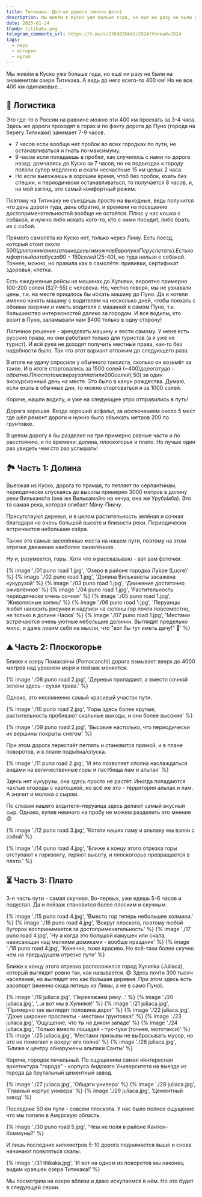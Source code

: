 ```yaml
---
title: Титикака. Долгая дорога (много фото)
description: Мы живём в Куско уже больше года, но ещё ни разу не были на знаменитом озере Титикака. А ведь до него всего-то 400 км! Но не все 400 км одинаковые...
date: 2025-01-24
thumb: titikaka.png
telegram_comments_url: https://t.me/c/1769035649/2924?thread=2924
tags:
  - перу
  - истории
  - куско
---
```


Мы живём в Куско уже больше года, но ещё ни разу не были на знаменитом озере Титикака. А ведь до него всего-то 400 км! Но не все 400 км одинаковые...

## 🧭 Логистика

Это где-то в России на равнине можно эти 400 км проехать за 3-4 часа. Здесь же дороги проходят в горах и по факту дорога до Пуно (города на берегу Титикаки) занимает 7-9 часов. 

- 7 часов если вообще нет пробок во всех городках по пути, не останавливаться и гнать по-максимуму. 
- 9 часов если попадаешь в пробки, как случилось с нами по дороге назад: домчались до Куско за 7 часов, но на подъездах к городу ползли супер медленно и ехали несчастные 15 км целых 2 часа. 
- Но если выезжаешь в хорошее время, чтоб без пробок, ехать без спешки, и периодически останавливаться, то получается 8 часов, и, на мой взгляд, это самый комфортный режим.

Поэтому на Титикаку не съездишь просто на выходные, ведь получится что день дороги туда, день обратно, и времени на посещение достопримечательностей вообще не остаётся. Плюс у нас кошка с собакой, и нужно либо искать кого-то, кто с ними посидит, либо брать их с собой. 

Прямого самолёта из Куско нет, только через Лиму. Есть поезд, который стоит около $500 (для понимания за такие деньги можно в Европу из Перу слетать). Есть комфортный автобус за 90-150 солей ($25-40), но туда нельзя с собакой. Точнее, можно, но правила как в самолёте: прививки, сертификат здоровья, клетка.

Есть ежедневные рейсы на машинах до Хулияки, вероятно примерно 100-200 солей ($27-55) с человека. Но, честно говоря, мы не узнавали цены, т.к. на месте пришлось бы искать машину до Пуно. Да и хотели именно нанять машину с водителем на несколько дней, чтобы поехать с обоими зверями и иметь водителя с машиной в самом Пуно, т.к. большинство интересностей далеко за городом. И все водилы, кто возит в Пуно, заламывали нам $400 только в одну сторону! 

Логичное решение - арендовать машину и вести самому. У меня есть русские права, но они работают только для туристов (а я уже не турист). И всё руки не доходят получить местные права, как-то без надобности было. Так что этот вариант отложим до следующего раза.

В итоге на удачу спросили у обычного таксиста, сколько он возьмёт за такое. И в итоге сторговались за 1500 солей (~$400) дорога туда-обратно. Плюс потом сверху заплатили 200 солей (~$50) за один экскурсионный день на месте. Это было в канун рождества. Думаю, если ехать в обычные дни, то можно сторговаться и за 1000 солей.

Короче, нашли водилу, и уже на следующее утро отправились в путь!

Дорога хорошая. Везде хороший асфальт, за исключением около 5 мест где шёл ремонт дороги и нужно было объехать метров 200 по грунтовке.

В целом дорогу я бы разделил на три примерно равные части и по расстоянию, и по времени: долина, плоскогорье и плато. Но лучше один раз увидеть чем сто раз услышать!


## 🏞️ Часть 1: Долина

Выезжая из Куско, дорога то прямая, то петляет по серпантинам, периодически спускаясь до высоты примерно 3000 метров в долину реки Вилькано́та (она же Вилькама́йю на кечуа, она же Уруба́мба). Это та самая река, которая огибает Мачу-Пикчу. 

Присутствуют деревья, и в целом растительность зелёная и сочная благодаря не очень большой высоте и близости реки. Периодически встречаются небольшие озёра. 

Также это самые заселённые места на нашем пути, поэтому на этом отрезке движение наиболее оживлённое.

Ну и, разумеется, горы. Хотя что я рассказываю - вот вам фоточки.

{% image './01 puno road 1.jpg', 'Озеро в районе городка Лу́кре (Lucre)' %}
{% image './02 puno road 1.jpg', 'Долина Вильканоты засажена кукурузой' %}
{% image './03 puno road 1.jpg', 'Движение достаточно оживлённое' %}
{% image './04 puno road 1.jpg', 'Растительность периодически очень сочная' %}
{% image './05 puno road 1.jpg', 'Живописные холмы' %}
{% image './06 puno road 1.jpg', 'Перуанцы любят наносить рисунки и надписи на склоны гор почти повсеместно, не только в долине Наска' %}
{% image './07 puno road 1.jpg', 'Местами встречаются очень уютные небольшие долинки. Выглядят предельно мило, и даже ловим себя на мысли, что "вот бы тут иметь дачу!" 🙂' %}


## ⛰️ Часть 2: Плоскогорье

Ближе к озеру Помака́нчи (Pomacanchi) дорога взмывает вверх до 4000 метров над уровнем моря и пейзаж меняется. 

{% image './08 puno road 2.jpg', 'Деревья пропадают, а вместо сочной зелени здесь - сухая трава.' %}

Однако, это несомненно самый красивый участок пути. 

{% image './10 puno road 2.jpg', 'Горы здесь более крутые, растительность пробивают скальные выходы, и они более высокие' %}

{% image './09 puno road 2.jpg', 'Высокие настолько, что периодически их вершины покрыты снегом' %}

При этом дорога перестаёт петлять и становится прямой, и в плане поворотов, и в плане подъёма/спуска. 

{% image './11 puno road 2.jpg', 'И это позволяет сполна наслаждаться видами на величественные горы и пастбища лам и альпак' %}

Здесь нет кукурузы, она здесь просто не растёт. Иногда попадаются чахлые огороды с картошкой, но всё же это - территория альпак и лам. А значит и молока с сыром.

По словам нашего водителя-перуанца здесь делают самый вкусный сыр. Однако, купив немного на пробу не можем разделить это мнение 😄

{% image './12 puno road 3.jpg', 'Кстати наших ламу и альпаку мы взяли с собой' %}

{% image './14 puno road 4.jpg', 'Ближе к концу этого отрезка горы отступают к горизонту, теряют высоту, и плоскогорье превращается в плато.' %}


## ⏳ Часть 3: Плато

3-я часть пути - самая скучная. Во-первых, уже едешь 5-6 часов и подустал. Да и пейзаж становится более плоским и скучным.

{% image './15 puno road 4.jpg', 'Вместо гор теперь небольшие холмики.' %}
{% image './16 puno road 4.jpg', 'Вокруг плоскота, поэтому любой бугорок воспринимается за достопримечательность' %}
{% image './17 puno road 4.jpg', 'Ну а когда это большой камушек или скала, нависающая над мелкими домиками - вообще праздник' %}
{% image './18 puno road 4.jpg', 'Конечно, тоже красиво. Но всё-таки более скучно чем на предыдущем отрезке пути' %}

Ближе к концу этого отрезка расположился город Хулия́ка (Juliaca), который выглядит ровно так, как называется. 😄 Здесь почти 300 тысяч населения, но выглядит это как большая деревня. При этом здесь есть аэропорт (именно сюда летишь из Лимы, а не в само Пуно).

{% image './19 juliaca.jpg', 'Переезжаем реку...' %}
{% image './20 juliaca.jpg', '...и вот мы в Хулияке!' %}
{% image './21 juliaca.jpg', 'Примерно так выглядит половина дорог' %}
{% image './22 juliaca.jpg', 'Даже широкие проспекты - местами грунтовка!' %}
{% image './23 juliaca.jpg', 'Ощущение, что ты на диком западе' %}
{% image './24 juliaca.jpg', 'Только вместо лошадей - тук-туки (точнее, мототакси)' %}
{% image './25 juliaca.jpg', 'Местами призывы не выбрасывать мусор, но это не помогает и вокруг его полно' %}
{% image './26 juliaca.jpg', 'Ближе к центру обнаружены альпаки Санты' %}

Короче, городок печальный. По ощущениям самая иkнтересная архетиктура "города" - корпуса Андского Университета на выезде из города да брутальный цементный завод.

{% image './27 juliaca.jpg', 'Общаги универа' %}
{% image './28 juliaca.jpg', 'Главный корпус универа' %}
{% image './29 juliaca.jpg', 'Цементный завод' %}

Последние 50 км пути - совсем плоскота. У нас было полное ощущение что мы попали в Амурскую область.

{% image './30 puno road 5.jpg', 'Чем не поля в районе Кантон-Коммуны?' %}

И лишь последние километров 5-10 дорога поднимается выше и снова начинают появляться скалы. 

{% image './31 titikaka.jpg', 'И вот на одном из поворотов мы наконец видим краешек озера Титикака!' %}

Мы посмотрим на озеро вблизи и даже искупаемся в нём. Но это будет в следующей серии.